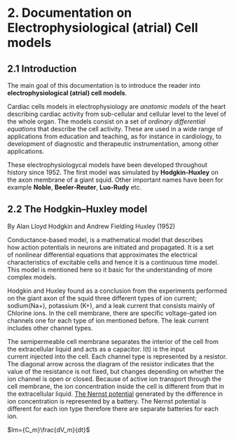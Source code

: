 

# 2. Documentation on Electrophysiological (atrial) Cell models 
## 2.1 Introduction 

The main goal of this documentation is to introduce the reader into **electrophysiological (atrial) cell models**. 

Cardiac cells models in electrophysiology are *anatomic models* of the heart describing cardiac activity from sub-cellular and cellular level to the level of the whole organ. The models consist on a set of *ordinary differential equations* that describe the cell activity.
These are used in a wide range of applications from education and teaching, as for instance in cardiology, to development of diagnostic and therapeutic instrumentation, among other applications. 

These electrophysiologycal models have been developed throughout history since 1952. The first model was simulated by **Hodgkin-Huxley** on the axon membrane of a giant squid. Other important names have been for example **Noble**, **Beeler-Reuter**, **Luo-Rudy** etc.

## 2.2 The Hodgkin–Huxley model
By Alan Lloyd Hodgkin and Andrew Fielding Huxley (1952) 

Conductance-based model, is a mathematical model that describes how action potentials in neurons are initiated and propagated. It is a set of nonlinear differential equations that approximates the electrical characteristics of excitable cells and hence it is a continuous time model. This model is mentioned here so it basic for the understanding of more complex models. 

Hodgkin and Huxley found as a conclusion from the experiments performed on the giant axon of the squid three different types of ion current; sodium(Na+), potassium (K+), and a leak current that consists mainly of Chlorine ions. In the cell membrane, there are specific voltage-gated ion channels one for each type of ion mentioned before. The leak current includes other channel types. 

The semipermeable cell membrane separates the interior of the cell from the extracellular liquid and acts as a capacitor.  I(t)  is the input current injected into the cell. Each channel type is represented by a resistor. The diagonal arrow across the diagram of the resistor indicates that the value of the resistance is not fixed, but changes depending on whether the ion channel is open or closed. Because of active ion transport through the cell membrane, the ion concentration inside the cell is different from that in the extracellular liquid. [The Nernst potential](https://en.wikipedia.org/wiki/Nernst_equation) generated by the difference in ion concentration is represented by a battery. The Nernst potential is different for each ion type therefore there are separate batteries for each ion. 

$Im={C_m}\frac{dV_m}{dt}$
